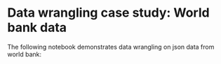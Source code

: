 # Data wrangling case study: World bank data

The following notebook demonstrates data wrangling on json data from world bank:
